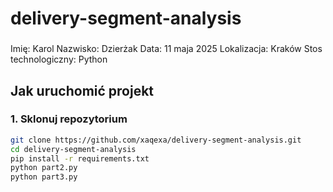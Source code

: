 # delivery-segment-analysis

### 
Imię: Karol
Nazwisko: Dzierżak
Data: 11 maja 2025
Lokalizacja: Kraków
Stos technologiczny: Python

##  Jak uruchomić projekt

### 1. Sklonuj repozytorium
```bash
git clone https://github.com/xaqexa/delivery-segment-analysis.git
cd delivery-segment-analysis
pip install -r requirements.txt
python part2.py
python part3.py
```



